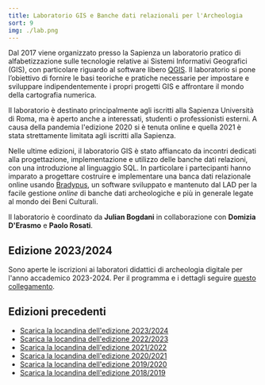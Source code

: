 ```yaml
---
title: Laboratorio GIS e Banche dati relazionali per l'Archeologia
sort: 9
img: ./lab.png
---
```


Dal 2017 viene organizzato presso la Sapienza un laboratorio pratico di alfabetizzazione sulle tecnologie relative ai Sistemi Informativi Geografici (GIS), con particolare riguardo al software libero [QGIS](https://www.qgis.org/). Il laboratorio si pone l’obiettivo di fornire le basi teoriche e pratiche necessarie per impostare e sviluppare indipendentemente i propri progetti GIS e affrontare il mondo della cartografia numerica.

Il laboratorio è destinato principalmente agli iscritti alla Sapienza Università di Roma, ma è aperto anche a interessati, studenti o professionisti esterni. A causa della pandemia l'edizione 2020 si è tenuta online e quella 2021 è stata strettamente limitata agli iscritti alla Sapienza.

Nelle ultime edizioni, il laboratorio GIS è stato affiancato da incontri dedicati alla progettazione, implementazione e utilizzo delle banche dati relazioni, con una introduzione al linguaggio SQL. In particolare i partecipanti hanno imparato a progettare costruire e implementare una banca dati relazionale online usando [Bradypus](/ricerca/bradypus-cloud-databases/), un software sviluppato e mantenuto dal LAD per la facile gestione _online_ di banche dati archeologiche e più in generale legate al mondo dei Beni Culturali.

Il laboratorio è coordinato da **Julian Bogdani** in collaborazione con **Domizia D'Erasmo** e **Paolo Rosati**.

## Edizione 2023/2024
Sono aperte le iscrizioni ai laboratori didattici di archeologia digitale per l'anno accademico 2023-2024. Per il programma e i dettagli seguire [questo collegamento](../../notizie/2023-09-19-laboratori-didattici-di-archeologia-digitale-2023-2024/).

## Edizioni precedenti
- [Scarica la locandina dell'edizione 2023/2024](../../didattica/laboratorio-gis-db/lab-gis-2023-2024.pdf)
- [Scarica la locandina dell'edizione 2022/2023](../../didattica/laboratorio-gis-db/lab-gis-2022-2023.pdf)
- [Scarica la locandina dell'edizione 2021/2022](../../didattica/laboratorio-gis-db/lab-gis-2021-2022.pdf)
- [Scarica la locandina dell'edizione 2020/2021](lab-gis-2020-2021.pdf)
- [Scarica la locandina dell'edizione 2019/2020](lab-gis-2019-2020.pdf)
- [Scarica la locandina dell'edizione 2018/2019](lab-gis-2018-2019.pdf)
